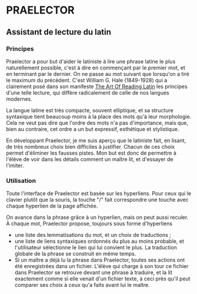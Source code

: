 # PRAELECTOR

## Assistant de lecture du latin

### Principes
Praelector a pour but d'aider le latiniste à
lire une phrase latine le plus naturellement
possible, c'est à dire en commençant par le
premier mot, et en terminant par le dernier.
On ne passe au mot suivant que lorsqu'on a
tiré le maximum du précédent. C'est William G. Hale
(1849-1928) qui a clairement posé dans son manifeste
[The Art Of Reading Latin](https://archive.org/details/TheArtOfReadingLatin)
les principes d'une telle lecture, qui diffère radicalement de celle de nos
langues modernes. 

La langue latine est très compacte, souvent elliptique, et sa structure
syntaxique tient beaucoup moins à la place des mots qu'à leur morphologie.
Cela ne veut pas dire que l'ordre des mots n'a pas d'importance, mais que,
bien au contraire, cet ordre a un but expressif, esthétique et stylistique.

En développant Praelector, je me suis aperçu que le latiniste
fait, en lisant, de très nombreux choix bien difficiles à justifier.
Chacun de ces choix permet d'éliminer les fausses pistes. Mon but est donc
de permettre à l'élève de voir dans les détails comment un maître lit,
et d'essayer de l'imiter.

### Utilisation
Toute l'interface de Praelector est basée sur les hyperliens.
Pour ceux qui le clavier plutôt que la souris, la touche "/" fait
correspondre une touche avec chaque hyperlien de la page affichée.

On avance dans la phrase grâce à un hyperlien,
mais on peut aussi reculer. À chaque mot, Praelector
propose, toujours sous forme d'hyperliens
- une liste des lemmatisations du mot, et un choix de traductions ;
- une liste de liens syntaxiques ordonnés du
  plus au moins probable, et l'utilisateur sélectionne le lien qui lui
  convient le plus. La traduction globale de la phrase se construit en
  même temps.
- Si un maître a déjà lu la phrase dans Praelector, toutes ses actions
  ont été enregistrées dans un fichier. L'élève qui charge à son tour
  ce fichier dans Praelector se retrouve devant une phrase à traduire,
  et la lit exactement comme si elle venait d'un fichier texte, à ceci
  près qu'il peut comparer ses choix à ceux qu'a faits avant lui le maître.

